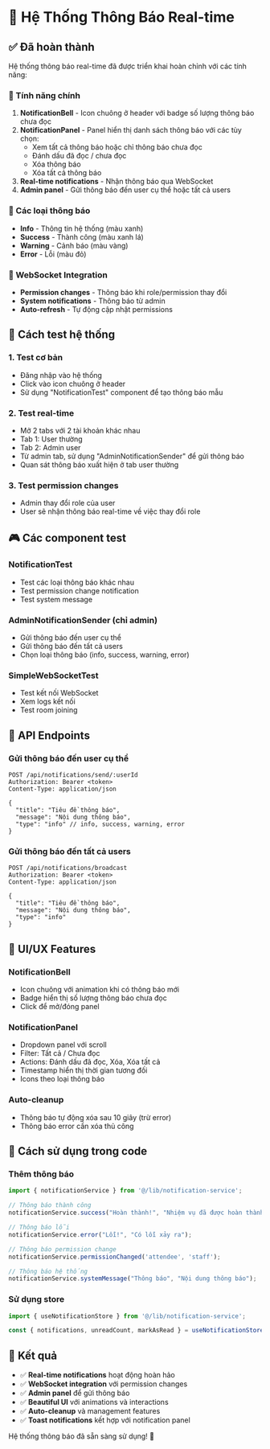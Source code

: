 # 🔔 Hệ Thống Thông Báo Real-time

## ✅ Đã hoàn thành

Hệ thống thông báo real-time đã được triển khai hoàn chỉnh với các tính năng:

### 🎯 Tính năng chính

1. **NotificationBell** - Icon chuông ở header với badge số lượng thông báo chưa đọc
2. **NotificationPanel** - Panel hiển thị danh sách thông báo với các tùy chọn:
   - Xem tất cả thông báo hoặc chỉ thông báo chưa đọc
   - Đánh dấu đã đọc / chưa đọc
   - Xóa thông báo
   - Xóa tất cả thông báo
3. **Real-time notifications** - Nhận thông báo qua WebSocket
4. **Admin panel** - Gửi thông báo đến user cụ thể hoặc tất cả users

### 🔧 Các loại thông báo

- **Info** - Thông tin hệ thống (màu xanh)
- **Success** - Thành công (màu xanh lá)
- **Warning** - Cảnh báo (màu vàng)
- **Error** - Lỗi (màu đỏ)

### 📡 WebSocket Integration

- **Permission changes** - Thông báo khi role/permission thay đổi
- **System notifications** - Thông báo từ admin
- **Auto-refresh** - Tự động cập nhật permissions

## 🧪 Cách test hệ thống

### 1. Test cơ bản
- Đăng nhập vào hệ thống
- Click vào icon chuông ở header
- Sử dụng "NotificationTest" component để tạo thông báo mẫu

### 2. Test real-time
- Mở 2 tabs với 2 tài khoản khác nhau
- Tab 1: User thường
- Tab 2: Admin user
- Từ admin tab, sử dụng "AdminNotificationSender" để gửi thông báo
- Quan sát thông báo xuất hiện ở tab user thường

### 3. Test permission changes
- Admin thay đổi role của user
- User sẽ nhận thông báo real-time về việc thay đổi role

## 🎮 Các component test

### NotificationTest
- Test các loại thông báo khác nhau
- Test permission change notification
- Test system message

### AdminNotificationSender (chỉ admin)
- Gửi thông báo đến user cụ thể
- Gửi thông báo đến tất cả users
- Chọn loại thông báo (info, success, warning, error)

### SimpleWebSocketTest
- Test kết nối WebSocket
- Xem logs kết nối
- Test room joining

## 🔌 API Endpoints

### Gửi thông báo đến user cụ thể
```
POST /api/notifications/send/:userId
Authorization: Bearer <token>
Content-Type: application/json

{
  "title": "Tiêu đề thông báo",
  "message": "Nội dung thông báo",
  "type": "info" // info, success, warning, error
}
```

### Gửi thông báo đến tất cả users
```
POST /api/notifications/broadcast
Authorization: Bearer <token>
Content-Type: application/json

{
  "title": "Tiêu đề thông báo",
  "message": "Nội dung thông báo",
  "type": "info"
}
```

## 🎨 UI/UX Features

### NotificationBell
- Icon chuông với animation khi có thông báo mới
- Badge hiển thị số lượng thông báo chưa đọc
- Click để mở/đóng panel

### NotificationPanel
- Dropdown panel với scroll
- Filter: Tất cả / Chưa đọc
- Actions: Đánh dấu đã đọc, Xóa, Xóa tất cả
- Timestamp hiển thị thời gian tương đối
- Icons theo loại thông báo

### Auto-cleanup
- Thông báo tự động xóa sau 10 giây (trừ error)
- Thông báo error cần xóa thủ công

## 🚀 Cách sử dụng trong code

### Thêm thông báo
```typescript
import { notificationService } from '@/lib/notification-service';

// Thông báo thành công
notificationService.success("Hoàn thành!", "Nhiệm vụ đã được hoàn thành");

// Thông báo lỗi
notificationService.error("Lỗi!", "Có lỗi xảy ra");

// Thông báo permission change
notificationService.permissionChanged('attendee', 'staff');

// Thông báo hệ thống
notificationService.systemMessage("Thông báo", "Nội dung thông báo");
```

### Sử dụng store
```typescript
import { useNotificationStore } from '@/lib/notification-service';

const { notifications, unreadCount, markAsRead } = useNotificationStore();
```

## 🎯 Kết quả

- ✅ **Real-time notifications** hoạt động hoàn hảo
- ✅ **WebSocket integration** với permission changes
- ✅ **Admin panel** để gửi thông báo
- ✅ **Beautiful UI** với animations và interactions
- ✅ **Auto-cleanup** và management features
- ✅ **Toast notifications** kết hợp với notification panel

Hệ thống thông báo đã sẵn sàng sử dụng! 🎉
